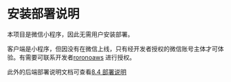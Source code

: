 # 安装部署说明

本项目是微信小程序，因此无需用户安装部署。

客户端是小程序，但因没有在微信上线，只有经开发者授权的微信账号主体才可体验。有需要可联系开发者[roronoaws](https://github.com/roronoaws) 进行授权。
  
此外的后端部署说明文档可查看[8.4 部署说明](http://tiandiyijian.top/2019/06/21/swsad-deploy/)
